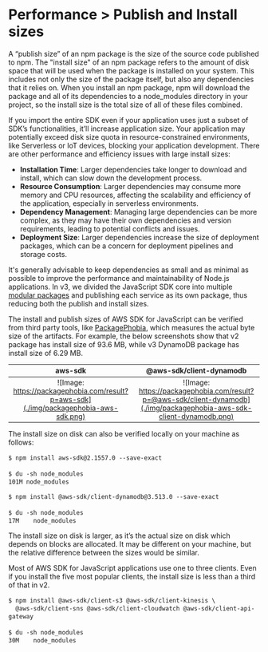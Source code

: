 # Performance > Publish and Install sizes

A “publish size” of an npm package is the size of the source code published to npm. The "install size" of an npm package refers to the amount of disk space that will be used when the package is installed on your system. This includes not only the size of the package itself, but also any dependencies that it relies on. When you install an npm package, npm will download the package and all of its dependencies to a node_modules directory in your project, so the install size is the total size of all of these files combined.

If you import the entire SDK even if your application uses just a subset of SDK’s functionalities, it’ll increase application size. Your application may potentially exceed disk size quota in resource-constrained environments, like Serverless or IoT devices, blocking your application development. There are other performance and efficiency issues with large install sizes:

- **Installation Time**: Larger dependencies take longer to download and install, which can slow down the development process.
- **Resource Consumption**: Larger dependencies may consume more memory and CPU resources, affecting the scalability and efficiency of the application, especially in serverless environments.
- **Dependency Management**: Managing large dependencies can be more complex, as they may have their own dependencies and version requirements, leading to potential conflicts and issues.
- **Deployment Size**: Larger dependencies increase the size of deployment packages, which can be a concern for deployment pipelines and storage costs.

It's generally advisable to keep dependencies as small and as minimal as possible to improve the performance and maintainability of Node.js applications. In v3, we divided the JavaScript SDK core into multiple [modular packages](https://aws.amazon.com/blogs/developer/modular-packages-in-aws-sdk-for-javascript/) and publishing each service as its own package, thus reducing both the publish and install sizes.

The install and publish sizes of AWS SDK for JavaScript can be verified from third party tools, like [PackagePhobia](https://packagephobia.com/), which measures the actual byte size of the artifacts. For example, the below screenshots show that v2 package has install size of 93.6 MB, while v3 DynamoDB package has install size of 6.29 MB.

<!-- prettier-ignore-start -->
aws-sdk             |  @aws-sdk/client-dynamodb
:-------------------------:|:-------------------------:
![Image: https://packagephobia.com/result?p=aws-sdk](./img/packagephobia-aws-sdk.png)  |   ![Image: https://packagephobia.com/result?p=@aws-sdk/client-dynamodb](./img/packagephobia-aws-sdk-client-dynamodb.png)
<!-- prettier-ignore-end -->

The install size on disk can also be verified locally on your machine as follows:

```
$ npm install aws-sdk@2.1557.0 --save-exact

$ du -sh node_modules
101M node_modules
```

```
$ npm install @aws-sdk/client-dynamodb@3.513.0 --save-exact

$ du -sh node_modules
17M    node_modules
```

The install size on disk is larger, as it’s the actual size on disk which depends on blocks are allocated. It may be different on your machine, but the relative difference between the sizes would be similar.

Most of AWS SDK for JavaScript applications use one to three clients. Even if you install the five most popular clients, the install size is less than a third of that in v2.

```
$ npm install @aws-sdk/client-s3 @aws-sdk/client-kinesis \
  @aws-sdk/client-sns @aws-sdk/client-cloudwatch @aws-sdk/client-api-gateway

$ du -sh node_modules
30M    node_modules
```
